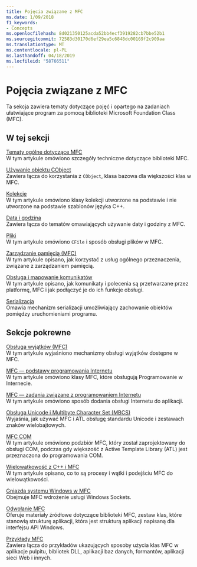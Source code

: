 ```yaml
---
title: Pojęcia związane z MFC
ms.date: 1/09/2018
f1_keywords:
- Concepts
ms.openlocfilehash: 8d021350125acda52bb4ecf3919282cb7bbe52b1
ms.sourcegitcommit: 72583d30170d6ef29ea5c6848dc00169f2c909aa
ms.translationtype: MT
ms.contentlocale: pl-PL
ms.lasthandoff: 04/18/2019
ms.locfileid: "58766511"
---
```

# <a name="mfc-concepts"></a>Pojęcia związane z MFC

Ta sekcja zawiera tematy dotyczące pojęć i opartego na zadaniach ułatwiające program za pomocą biblioteki Microsoft Foundation Class (MFC).

## <a name="in-this-section"></a>W tej sekcji

[Tematy ogólne dotyczące MFC](../mfc/general-mfc-topics.md)<br/>
W tym artykule omówiono szczegóły techniczne dotyczące biblioteki MFC.

[Używanie obiektu CObject](../mfc/using-cobject.md)<br/>
Zawiera łącza do korzystania z `CObject`, klasa bazowa dla większości klas w MFC.

[Kolekcje](../mfc/collections.md)<br/>
W tym artykule omówiono klasy kolekcji utworzone na podstawie i nie utworzone na podstawie szablonów języka C++.

[Data i godzina](../atl-mfc-shared/date-and-time.md)<br/>
Zawiera łącza do tematów omawiających używanie daty i godziny z MFC.

[Pliki](../mfc/files-in-mfc.md)<br/>
W tym artykule omówiono `CFile` i sposób obsługi plików w MFC.

[Zarządzanie pamięcią (MFC)](../mfc/memory-management.md)<br/>
W tym artykule opisano, jak korzystać z usług ogólnego przeznaczenia, związane z zarządzaniem pamięcią.

[Obsługa i mapowanie komunikatów](../mfc/message-handling-and-mapping.md)<br/>
W tym artykule opisano, jak komunikaty i polecenia są przetwarzane przez platformę, MFC i jak podłączyć je do ich funkcje obsługi.

[Serializacja](../mfc/serialization-in-mfc.md)<br/>
Omawia mechanizm serializacji umożliwiający zachowanie obiektów pomiędzy uruchomieniami programu.

## <a name="related-sections"></a>Sekcje pokrewne

[Obsługa wyjątków (MFC)](../mfc/exception-handling-in-mfc.md)<br/>
W tym artykule wyjaśniono mechanizmy obsługi wyjątków dostępne w MFC.

[MFC — podstawy programowania Internetu](../mfc/mfc-internet-programming-basics.md)<br/>
W tym artykule omówiono klasy MFC, które obsługują Programowanie w Internecie.

[MFC — zadania związane z programowaniem Internetu](../mfc/mfc-internet-programming-tasks.md)<br/>
W tym artykule omówiono sposób dodania obsługi Internetu do aplikacji.

[Obsługa Unicode i Multibyte Character Set (MBCS)](../atl-mfc-shared/unicode-and-multibyte-character-set-mbcs-support.md)<br/>
Wyjaśnia, jak używać MFC i ATL obsługę standardu Unicode i zestawach znaków wielobajtowych.

[MFC COM](../mfc/mfc-com.md)<br/>
W tym artykule omówiono podzbiór MFC, który został zaprojektowany do obsługi COM, podczas gdy większość z Active Template Library (ATL) jest przeznaczona do programowania COM.

[Wielowątkowość z C++ i MFC](../parallel/multithreading-with-cpp-and-mfc.md)<br/>
W tym artykule opisano, co to są procesy i wątki i podejściu MFC do wielowątkowości.

[Gniazda systemu Windows w MFC](../mfc/windows-sockets.md)<br/>
Obejmuje MFC wdrożenie usługi Windows Sockets.

[Odwołanie MFC](../mfc/mfc-desktop-applications.md)<br/>
Oferuje materiały źródłowe dotyczące biblioteki MFC, zestaw klas, które stanowią strukturę aplikacji, która jest strukturą aplikacji napisaną dla interfejsu API Windows.

[Przykłady MFC](../overview/visual-cpp-samples.md)<br/>
Zawiera łącza do przykładów ukazujących sposoby użycia klas MFC w aplikacje pulpitu, bibliotek DLL, aplikacji baz danych, formantów, aplikacji sieci Web i innych.
